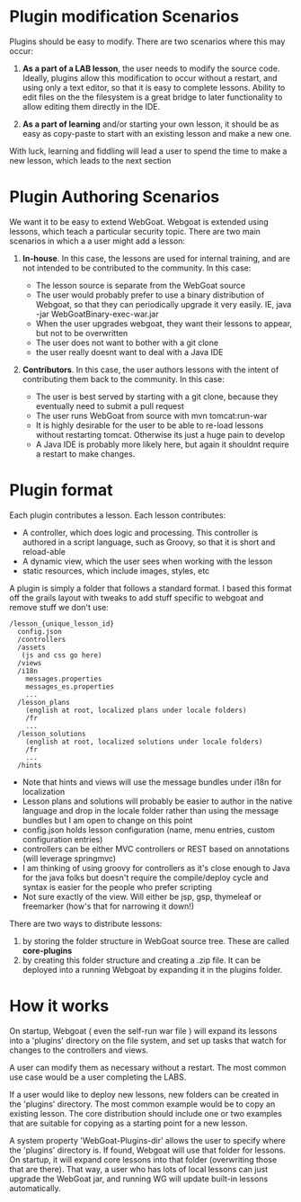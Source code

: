 # Plugin modification Scenarios

Plugins should be easy to modify.  There are two scenarios where this may occur:

1. **As a part of a LAB lesson**, the user needs to modify the source code.  Ideally, plugins allow this modification to occur without a restart, and using only a text editor, so that it is easy to complete lessons.  Ability to edit files on the the filesystem is a great bridge to later functionality to allow editing them directly in the IDE.

2. **As a part of learning** and/or starting your own lesson, it should be as easy as copy-paste to start with an existing lesson and make a new one.  

With luck, learning and fiddling will lead a user to spend the time to make a new lesson, which leads to the next section

# Plugin Authoring Scenarios

We want it to be easy to extend WebGoat.  Webgoat is extended using lessons, which teach a particular security topic.  There are two main scenarios in which a a user might add a lesson:

1. **In-house**.  In this case, the lessons are used for internal training, and are not intended to be contributed to the community. In this case:
    * The lesson source is separate from the WebGoat source
    * The user would probably prefer to use a binary distribution of Webgoat, so that they can periodically upgrade it very easily. IE, java -jar WebGoatBinary-exec-war.jar
    * When the user upgrades webgoat, they want their lessons to appear, but not to be overwritten
    * The user does not want to bother with a git clone
    * the user really doesnt want to deal with a Java IDE

2. **Contributors**. In this case, the user authors lessons with the intent of contributing them back to the community. In this case:
    * The user is best served by starting with a git clone, because they eventually need to submit a pull request
    * The user runs WebGoat from source with mvn tomcat:run-war
    * It is highly desirable for the user to be able to re-load lessons without restarting tomcat. Otherwise its just a huge pain to develop
    * A Java IDE is probably more likely here, but again it shouldnt require a restart to make changes.

# Plugin format

Each plugin contributes a lesson. Each lesson contributes:

* A controller, which does logic and processing. This controller is authored in a script language, such as Groovy, so that it is short and reload-able
* A dynamic view, which the user sees when working with the lesson
* static resources, which include images, styles, etc

A plugin is simply a folder that follows a standard format. I based this format off the grails layout with tweaks to add stuff specific to webgoat and remove stuff we don't use:
```
/lesson_{unique_lesson_id}
  config.json
  /controllers
  /assets
   (js and css go here)
  /views
  /i18n
    messages.properties
    messages_es.properties
    ...
  /lesson_plans
    (english at root, localized plans under locale folders)
    /fr
    ...
  /lesson_solutions
    (english at root, localized solutions under locale folders)
    /fr
    ...
  /hints
```

* Note that hints and views will use the message bundles under i18n for localization
* Lesson plans and solutions will probably be easier to author in the native language and drop in the locale folder rather than using the message bundles but I am open to change on this point 
* config.json holds lesson configuration (name, menu entries, custom configuration entries)
* controllers can be either MVC controllers or REST based on annotations (will leverage springmvc)
* I am thinking of using groovy for controllers as it's close enough to Java for the java folks but doesn't require the compile/deploy cycle and syntax is easier for the people who prefer scripting
* Not sure exactly of the view. Will either be jsp, gsp, thymeleaf or freemarker (how's that for narrowing it down!)

There are two ways to distribute lessons:

1. by storing the folder structure in WebGoat source tree. These are called **core-plugins**
2. by creating this folder structure and creating a .zip file. It can be deployed into a running Webgoat by expanding it in the plugins folder.

# How it works

On startup, Webgoat ( even the self-run war file ) will expand its lessons into a 'plugins' directory on the file system, and set up tasks that watch for changes to the controllers and views. 

A user can modify them as necessary without a restart. The most common use case would be a user completing the LABS.

If a user would like to deploy new lessons, new folders can be created in the 'plugins' directory.  The most common example would be to copy an existing lesson. The core distribution should include one or two examples that are suitable for copying as a starting point for a new lesson.


A system property 'WebGoat-Plugins-dir' allows the user to specify where the 'plugins' directory is. If found, Webgoat will use that folder for lessons.  On startup, it will expand core lessons into that folder (overwriting those that are there). That way, a user who has lots of local lessons can just upgrade the WebGoat jar, and running WG will update built-in lessons automatically.




